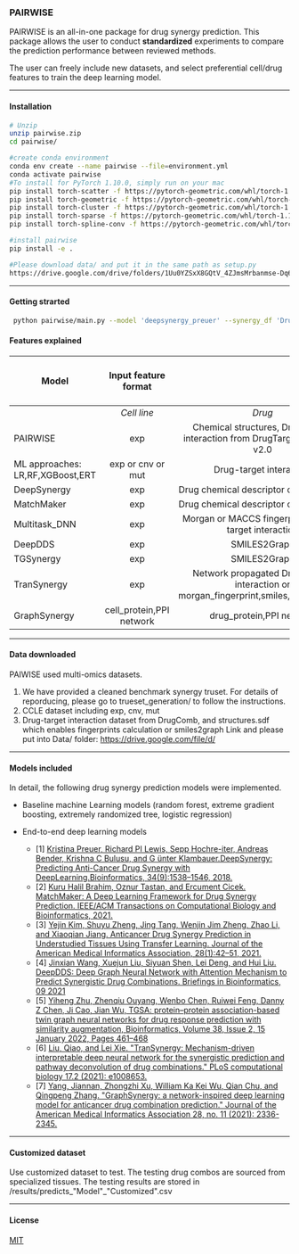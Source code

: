### PAIRWISE

PAIRWISE is an all-in-one package for drug synergy prediction. This package allows the user to conduct **standardized** experiments to compare the prediction performance between reviewed methods.  

The user can freely include new datasets, and select preferential cell/drug features to train the deep learning model.
****

#### Installation

```bash
# Unzip 
unzip pairwise.zip
cd pairwise/

#create conda environment
conda env create --name pairwise --file=environment.yml
conda activate pairwise
#To install for PyTorch 1.10.0, simply run on your mac
pip install torch-scatter -f https://pytorch-geometric.com/whl/torch-1.10.0+${cpu}.html
pip install torch-geometric -f https://pytorch-geometric.com/whl/torch-1.10.0+${cpu}.html
pip install torch-cluster -f https://pytorch-geometric.com/whl/torch-1.10.0+${cpu}.html 
pip install torch-sparse -f https://pytorch-geometric.com/whl/torch-1.10.0+${cpu}.html 
pip install torch-spline-conv -f https://pytorch-geometric.com/whl/torch-1.10.0+${cpu}.html

#install pairwise
pip install -e .

#Please download data/ and put it in the same path as setup.py
https://drive.google.com/drive/folders/1Uu0YZSxX8GQtV_4ZJmsMrbanmse-Dq6n?usp=sharing

```
****

#### Getting strarted

```bash
 python pairwise/main.py --model 'deepsynergy_preuer' --synergy_df 'DrugComb' --train_test_mode train
```

#### Features explained
| Model                            |   Input feature format   |                                                                                      | Feature encoders |                                  | Features concatenated   ||Drug1 and drug2 summed  |
|----------------------------------|:------------------------:|:------------------------------------------------------------------------------------:|:----------------:|:--------------------------------:|:----------------:|:----:|:----------------:|
|                                  |       *Cell line*        |                                        *Drug*                                        |   *Cell line*    |              *Drug*              |     *Cell line*   |       *Drug*               |      
| PAIRWISE                         |           exp            |       Chemical structures, Drug-target interaction from DrugTargetCommons v2.0       |   Autoencoders   | Pretrained foundation model, DNN | | | False |
| ML approaches: LR,RF,XGBoost,ERT |    exp or cnv or mut     |                               Drug-target interaction                                |                  |                                  |         |       |  True|        
| DeepSynergy                      |           exp            |                       Drug chemical descriptor or fingerprints                       |       DNN        |               DNN                |      |      |   True   |
| MatchMaker                       |           exp            |                       Drug chemical descriptor or fingerprints                       |       DNN        |               DNN                |      |      |   False    |
| Multitask_DNN                    |           exp            |                Morgan or MACCS fingerprints, Drug-target interaction                 |       DNN        |               DNN                |  | False| False |
| DeepDDS                          |           exp            |                                     SMILES2Graph                                     |       MLP        |               GCN                | | | False |
| TGSynergy                        |           exp            |                                     SMILES2Graph                                     |       GCN        |               GCN                | | | False |
| TranSynergy                      |           exp            | Network propagated Drug-target interaction or morgan_fingerprint,smiles,smiles2graph |   Transformer    |       GCN(RWR)+Transformer       | | | False |
| GraphSynergy                     | cell_protein,PPI network |                               drug_protein,PPI network                               |       GCN        |               GCN                | | | False |


****
#### Data downloaded
PAIWISE used multi-omics datasets. 
1. We have provided a cleaned benchmark synergy truset. For details of reporducing, please go to trueset_generation/ to follow the instructions.
2. CCLE dataset including exp, cnv, mut
3. Drug-target interaction dataset from DrugComb, and structures.sdf which  enables fingerprints calculation or smiles2graph
Link and please put into Data/ folder: https://drive.google.com/file/d/
****

#### Models included
In detail, the following drug synergy prediction models were implemented.
- Baseline machine Learning models (random forest, extreme gradient boosting, extremely randomized tree, logistic regression)

- End-to-end deep learning models
    - [1] [Kristina Preuer, Richard PI Lewis, Sepp Hochre-iter, Andreas Bender, Krishna C Bulusu, and G ̈unter Klambauer.DeepSynergy: Predicting Anti-Cancer Drug Synergy with DeepLearning.Bioinformatics, 34(9):1538–1546, 2018.](https://academic.oup.com/bioinformatics/article/34/9/1538/4747884?login=false)
    - [2] [Kuru Halil Brahim, Oznur Tastan, and Ercument Cicek. MatchMaker: A Deep Learning Framework for Drug Synergy Prediction. IEEE/ACM Transactions on Computational Biology and Bioinformatics, 2021.](https://ieeexplore-ieee-org.proxy.library.cornell.edu/document/9447196/)
    - [3] [Yejin Kim, Shuyu Zheng, Jing Tang, Wenjin Jim Zheng, Zhao Li, and Xiaoqian Jiang. Anticancer Drug Synergy Prediction in Understudied Tissues Using Transfer Learning. Journal of the American Medical Informatics Association, 28(1):42–51, 2021.](https://academic.oup.com/jamia/article/28/1/42/5920819?login=true)
    - [4] [Jinxian Wang, Xuejun Liu, Siyuan Shen, Lei Deng, and Hui Liu. DeepDDS: Deep Graph Neural Network with Attention Mechanism to Predict Synergistic Drug Combinations. Briefings in Bioinformatics, 09 2021](https://academic.oup.com/bib/article/23/1/bbab390/6375262)
    - [5] [Yiheng Zhu, Zhenqiu Ouyang, Wenbo Chen, Ruiwei Feng, Danny Z Chen, Ji Cao, Jian Wu, TGSA: protein–protein association-based twin graph neural networks for drug response prediction with similarity augmentation, Bioinformatics, Volume 38, Issue 2, 15 January 2022, Pages 461–468](https://academic.oup.com/bioinformatics/article-abstract/38/2/461/6374919?redirectedFrom=fulltext)
    - [6] [Liu, Qiao, and Lei Xie. "TranSynergy: Mechanism-driven interpretable deep neural network for the synergistic prediction and pathway deconvolution of drug combinations." PLoS computational biology 17.2 (2021): e1008653.](https://journals.plos.org/ploscompbiol/article?id=10.1371/journal.pcbi.1008653&ref=https://githubhelp.com)
    - [7] [Yang, Jiannan, Zhongzhi Xu, William Ka Kei Wu, Qian Chu, and Qingpeng Zhang. "GraphSynergy: a network-inspired deep learning model for anticancer drug combination prediction." Journal of the American Medical Informatics Association 28, no. 11 (2021): 2336-2345.](https://academic.oup.com/jamia/article/28/11/2336/6362567)
****

#### Customized dataset
Use customized dataset to test. The testing drug combos are sourced from specialized tissues. The testing results are stored in /results/predicts_"Model"_"Customized".csv
****

#### License
[MIT](https://choosealicense.com/licenses/mit/)
